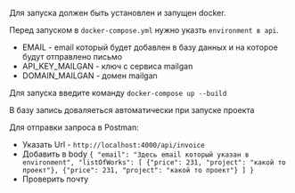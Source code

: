 Для запуска должен быть установлен и запущен docker. 

Перед запуском в `docker-compose.yml` нужно указть `environment в api`.

- EMAIL - email который будет добавлен в базу данных и на которое будут отправлено письмо
- API_KEY_MAILGAN - ключ с сервиса mailgan
- DOMAIN_MAILGAN - домен mailgan

Для запуска введите команду `docker-compose up --build`

В базу запись доваляеться автоматически при запуске проекта

Для отправки запроса в Postman:
- Указать Url - `http://localhost:4000/api/invoice`
- Добавить в body `{
                      "email": "Здесь email который указан в environment",
                      "listOfWorks": [
                          {"price": 231, "project": "какой то проект"},
                          {"price": 231, "project": "какой то проект"}
                      ]
                  } `
- Проверить почту
